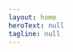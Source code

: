 ```yaml
---
layout: home
heroText: null
tagline: null
---
```


<Home />

<Suspense>
  <Banner />
</Suspense>

<Features />

<XyzTransition appear-visible xyz="fade down ease-out-back">
    <Acknowledgement />
</XyzTransition>

<XyzTransition appear-visible xyz="fade down ease-out-back">
    <Team />
</XyzTransition>
